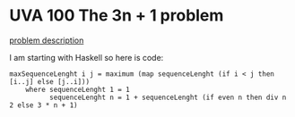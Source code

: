 # UVA 100 The 3n + 1 problem
[problem description](https://uva.onlinejudge.org/external/1/p100.pdf)

I am starting with Haskell so here is code:
```
maxSequenceLenght i j = maximum (map sequenceLenght (if i < j then [i..j] else [j..i]))
    where sequenceLenght 1 = 1          
          sequenceLenght n = 1 + sequenceLenght (if even n then div n 2 else 3 * n + 1)	
```